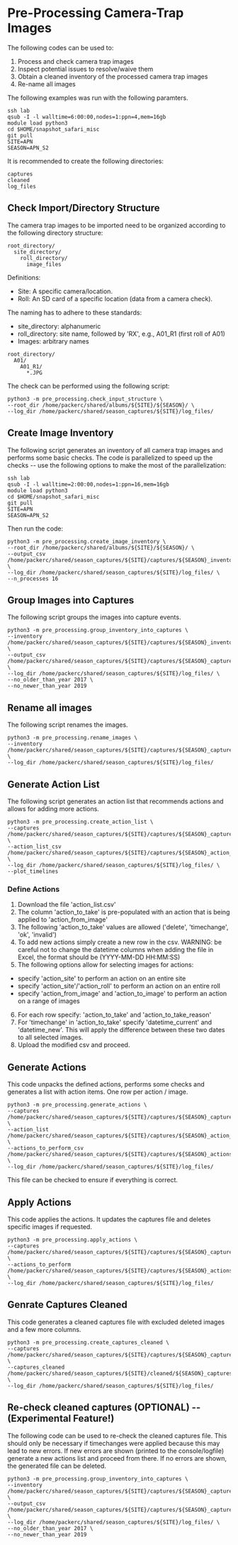 # Pre-Processing Camera-Trap Images

The following codes can be used to:

1. Process and check camera trap images
2. Inspect potential issues to resolve/waive them
3. Obtain a cleaned inventory of the processed camera trap images
4. Re-name all images


The following examples was run with the following paramters.

```
ssh lab
qsub -I -l walltime=6:00:00,nodes=1:ppn=4,mem=16gb
module load python3
cd $HOME/snapshot_safari_misc
git pull
SITE=APN
SEASON=APN_S2
```

It is recommended to create the following directories:
```
captures
cleaned
log_files
```


## Check Import/Directory Structure

The camera trap images to be imported need to be organized according to the following directory structure:

```
root_directory/
  site_directory/
    roll_directory/
      image_files
```

Definitions:
- Site: A specific camera/location.
- Roll: An SD card of a specific location (data from a camera check).

The naming has to adhere to these standards:
- site_directory: alphanumeric
- roll_directory: site name, followed by 'RX', e.g., A01_R1 (first roll of A01)
- Images: arbitrary names

```
root_directory/
  A01/
    A01_R1/
      *.JPG
```   

The check can be performed using the following script:
```
python3 -m pre_processing.check_input_structure \
--root_dir /home/packerc/shared/albums/${SITE}/${SEASON}/ \
--log_dir /home/packerc/shared/season_captures/${SITE}/log_files/
```

## Create Image Inventory

The following script generates an inventory of all camera trap images and performs some basic checks. The code is parallelized to speed up the checks -- use the following options to make the most of the parallelization:

```
ssh lab
qsub -I -l walltime=2:00:00,nodes=1:ppn=16,mem=16gb
module load python3
cd $HOME/snapshot_safari_misc
git pull
SITE=APN
SEASON=APN_S2
```

Then run the code:
```
python3 -m pre_processing.create_image_inventory \
--root_dir /home/packerc/shared/albums/${SITE}/${SEASON}/ \
--output_csv /home/packerc/shared/season_captures/${SITE}/captures/${SEASON}_inventory.csv \
--log_dir /home/packerc/shared/season_captures/${SITE}/log_files/ \
--n_processes 16
```

## Group Images into Captures

The following script groups the images into capture events.

```
python3 -m pre_processing.group_inventory_into_captures \
--inventory /home/packerc/shared/season_captures/${SITE}/captures/${SEASON}_inventory.csv \
--output_csv /home/packerc/shared/season_captures/${SITE}/captures/${SEASON}_captures.csv \
--log_dir /home/packerc/shared/season_captures/${SITE}/log_files/ \
--no_older_than_year 2017 \
--no_newer_than_year 2019
```

## Rename all images

The following script renames the images.

```
python3 -m pre_processing.rename_images \
--inventory /home/packerc/shared/season_captures/${SITE}/captures/${SEASON}_captures.csv \
--log_dir /home/packerc/shared/season_captures/${SITE}/log_files/
```

## Generate Action List

The following script generates an action list that recommends actions and allows for adding more actions.

```
python3 -m pre_processing.create_action_list \
--captures /home/packerc/shared/season_captures/${SITE}/captures/${SEASON}_captures.csv \
--action_list_csv /home/packerc/shared/season_captures/${SITE}/captures/${SEASON}_action_list.csv \
--log_dir /home/packerc/shared/season_captures/${SITE}/log_files/ \
--plot_timelines
```

### Define Actions

1. Download the file 'action_list.csv'
2. The column 'action_to_take' is pre-populated with an action that is being applied to 'action_from_image'
3. The following 'action_to_take' values are allowed ('delete', 'timechange', 'ok', 'invalid')
4. To add new actions simply create a new row in the csv. WARNING: be careful not to change the datetime columns when adding the file in Excel, the format should be (YYYY-MM-DD HH:MM:SS)
5. The following options allow for selecting images for actions:
- specify 'action_site' to perform an action on an entire site
- specify 'action_site'/'action_roll' to perform an action on an entire roll
- specify 'action_from_image' and 'action_to_image' to perform an action on a range of images
6. For each row specify: 'action_to_take' and 'action_to_take_reason'
7. For 'timechange' in 'action_to_take' specify 'datetime_current' and 'datetime_new'. This will apply the difference between these two dates to all selected images.
8. Upload the modified csv and proceed.


## Generate Actions

This code unpacks the defined actions, performs some checks and generates a list with action items. One row per action / image.

```
python3 -m pre_processing.generate_actions \
--captures /home/packerc/shared/season_captures/${SITE}/captures/${SEASON}_captures.csv \
--action_list /home/packerc/shared/season_captures/${SITE}/captures/${SEASON}_action_list.csv \
--actions_to_perform_csv /home/packerc/shared/season_captures/${SITE}/captures/${SEASON}_actions_to_perform.csv \
--log_dir /home/packerc/shared/season_captures/${SITE}/log_files/
```
This file can be checked to ensure if everything is correct.

## Apply Actions

This code applies the actions. It updates the captures file and deletes specific images if requested.

```
python3 -m pre_processing.apply_actions \
--captures /home/packerc/shared/season_captures/${SITE}/captures/${SEASON}_captures.csv \
--actions_to_perform /home/packerc/shared/season_captures/${SITE}/captures/${SEASON}_actions_to_perform.csv \
--log_dir /home/packerc/shared/season_captures/${SITE}/log_files/
```

## Genrate Captures Cleaned

This code generates a cleaned captures file with excluded deleted images and a few more columns.

```
python3 -m pre_processing.create_captures_cleaned \
--captures /home/packerc/shared/season_captures/${SITE}/captures/${SEASON}_captures.csv \
--captures_cleaned /home/packerc/shared/season_captures/${SITE}/cleaned/${SEASON}_captures_cleaned.csv \
--log_dir /home/packerc/shared/season_captures/${SITE}/log_files/
```

## Re-check cleaned captures (OPTIONAL) -- (Experimental Feature!)

The following code can be used to re-check the cleaned captures file. This should only be necessary if timechanges were applied because this may lead to new errors. If new errors are shown (printed to the console/logfile) generate a new actions list and proceed from there. If no errors are shown, the generated file can be deleted.

```
python3 -m pre_processing.group_inventory_into_captures \
--inventory /home/packerc/shared/season_captures/${SITE}/captures/${SEASON}_captures_cleaned.csv \
--output_csv /home/packerc/shared/season_captures/${SITE}/captures/${SEASON}_captures_iterated.csv \
--log_dir /home/packerc/shared/season_captures/${SITE}/log_files/ \
--no_older_than_year 2017 \
--no_newer_than_year 2019
```
